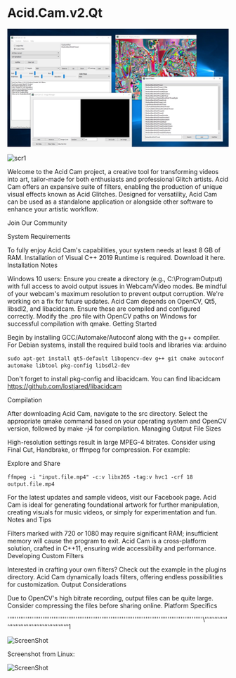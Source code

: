 # Acid.Cam.v2.Qt

![scr2](https://github.com/lostjared/Acid.Cam.v2.Qt/blob/master/screens/screenshot.jpg "screenshot")

![scr1](https://github.com/lostjared/Acid.Cam.v2.Qt/blob/master/screens/acid.cam.img1.jpg "screenshot")

Welcome to the Acid Cam project, a creative tool for transforming videos into art, tailor-made for both enthusiasts and professional Glitch artists. Acid Cam offers an expansive suite of filters, enabling the production of unique visual effects known as Acid Glitches. Designed for versatility, Acid Cam can be used as a standalone application or alongside other software to enhance your artistic workflow.

Join Our Community

System Requirements

To fully enjoy Acid Cam's capabilities, your system needs at least 8 GB of RAM.
Installation of Visual C++ 2019 Runtime is required. Download it here.
Installation Notes

Windows 10 users: Ensure you create a directory (e.g., C:\ProgramOutput) with full access to avoid output issues in Webcam/Video modes.
Be mindful of your webcam's maximum resolution to prevent output corruption. We're working on a fix for future updates.
Acid Cam depends on OpenCV, Qt5, libsdl2, and libacidcam. Ensure these are compiled and configured correctly.
Modify the .pro file with OpenCV paths on Windows for successful compilation with qmake.
Getting Started

Begin by installing GCC/Automake/Autoconf along with the g++ compiler. For Debian systems, install the required build tools and libraries via:
arduino

	sudo apt-get install qt5-default libopencv-dev g++ git cmake autoconf automake libtool pkg-config libsdl2-dev
 
Don't forget to install pkg-config and libacidcam. You can find libacidcam https://github.com/lostjared/libacidcam


Compilation

After downloading Acid Cam, navigate to the src directory.
Select the appropriate qmake command based on your operating system and OpenCV version, followed by make -j4 for compilation.
Managing Output File Sizes

High-resolution settings result in large MPEG-4 bitrates. Consider using Final Cut, Handbrake, or ffmpeg for compression. For example:

Explore and Share

	ffmpeg -i "input.file.mp4" -c:v libx265 -tag:v hvc1 -crf 18 output.file.mp4
For the latest updates and sample videos, visit our Facebook page.
Acid Cam is ideal for generating foundational artwork for further manipulation, creating visuals for music videos, or simply for experimentation and fun.
Notes and Tips

Filters marked with 720 or 1080 may require significant RAM; insufficient memory will cause the program to exit.
Acid Cam is a cross-platform solution, crafted in C++11, ensuring wide accessibility and performance.
Developing Custom Filters

Interested in crafting your own filters? Check out the example in the plugins directory. Acid Cam dynamically loads filters, offering endless possibilities for customization.
Output Considerations

Due to OpenCV's high bitrate recording, output files can be quite large. Consider compressing the files before sharing online.
Platform Specifics

''''''''''''''''''''''''''''''''''''''''''''''''''''''''''''''''''''''''''''''''''''''''''''''''''''''''''\‘‘‘‘‘‘‘‘‘‘‘‘‘‘‘‘‘‘‘‘‘‘‘‘‘‘‘‘‘‘‘‘‘‘‘‘‘‘‘‘‘‘‘‘‘‘‘‘‘‘‘‘1

![ScreenShot](https://github.com/lostjared/Acid.Cam.v2.Qt/blob/master/screens/acqt-ss.png?raw=true "screenshot 1")

Screenshot from Linux:

![ScreenShot](https://github.com/lostjared/Acid.Cam.v2.Qt/blob/master/screens/acidcam.2.lin.jpg?raw=true "screenshot 2")

